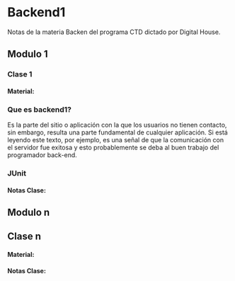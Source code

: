 # Backend1
Notas de la materia Backen del programa CTD dictado por Digital House.

## Modulo 1

### Clase 1
#### Material:</br>
<h3>Que es backend1?</h3>
Es la parte del sitio o aplicación con la que los usuarios no tienen contacto, sin embargo, resulta una parte fundamental de cualquier aplicación. Si está leyendo este texto, por ejemplo, es una señal de que la comunicación con el servidor fue exitosa y esto probablemente se deba al buen trabajo del programador back-end.

<h3>JUnit</h3>


#### Notas Clase:</br>

## Modulo n

## Clase n
#### Material:</br>

#### Notas Clase:</br>